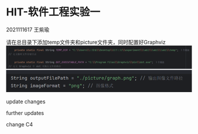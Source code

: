 # HIT-软件工程实验一
2021111617 王紫瑜

请在总目录下添加temp文件夹和picture文件夹，同时配置好Graphviz
![img.png](img.png)
![img_1.png](img_1.png)

update changes

further updates

change C4